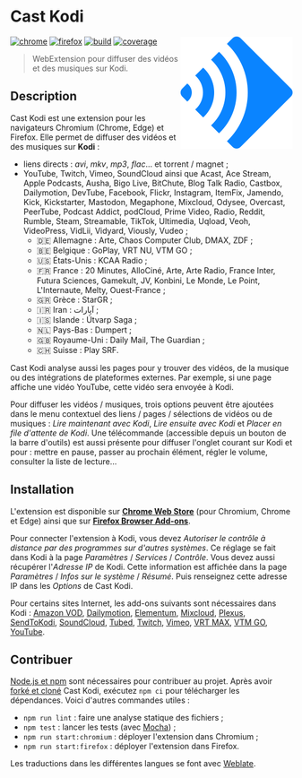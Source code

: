 # Cast Kodi

<!-- Utiliser du HTML (avec l'attribut "align" obsolète) pour faire flotter
     l'image à droite. -->
<!-- markdownlint-disable-next-line no-inline-html-->
<img src="src/img/icon.svg" align="right" alt="">

[![chrome][img-chrome]][link-chrome]
[![firefox][img-firefox]][link-firefox]
[![build][img-build]][link-build]
[![coverage][img-coverage]][link-coverage]

> WebExtension pour diffuser des vidéos et des musiques sur Kodi.

## Description

Cast Kodi est une extension pour les navigateurs Chromium (Chrome, Edge) et
Firefox. Elle permet de diffuser des vidéos et des musiques sur **Kodi** :

- liens directs : _avi_, _mkv_, _mp3_, _flac_… et torrent / magnet ;
- YouTube, Twitch, Vimeo, SoundCloud ainsi que Acast, Ace Stream, Apple
  Podcasts, Ausha, Bigo Live, BitChute, Blog Talk Radio, Castbox, Dailymotion,
  DevTube, Facebook, Flickr, Instagram, ItemFix, Jamendo, Kick, Kickstarter,
  Mastodon, Megaphone, Mixcloud, Odysee, Overcast, PeerTube, Podcast Addict,
  podCloud, Prime Video, Radio, Reddit, Rumble, Steam, Streamable, TikTok,
  Ultimedia, Uqload, Veoh, VideoPress, VidLii, Vidyard, Viously, Vudeo ;
  - 🇩🇪 Allemagne : Arte, Chaos Computer Club, DMAX, ZDF ;
  - 🇧🇪 Belgique : GoPlay, VRT NU, VTM GO ;
  - 🇺🇸 États-Unis : KCAA Radio ;
  - 🇫🇷 France : 20 Minutes, AlloCiné, Arte, Arte Radio, France Inter, Futura
    Sciences, Gamekult, JV, Konbini, Le Monde, Le Point, L'Internaute, Melty,
    Ouest-France ;
  - 🇬🇷 Grèce : StarGR ;
  - 🇮🇷 Iran : آپارات<!-- Aparat --> ;
  - 🇮🇸 Islande : Útvarp Saga ;
  - 🇳🇱 Pays-Bas : Dumpert ;
  - 🇬🇧 Royaume-Uni : Daily Mail, The Guardian ;
  - 🇨🇭 Suisse : Play SRF.

Cast Kodi analyse aussi les pages pour y trouver des vidéos, de la musique ou
des intégrations de plateformes externes. Par exemple, si une page affiche une
vidéo YouTube, cette vidéo sera envoyée à Kodi.

Pour diffuser les vidéos / musiques, trois options peuvent être ajoutées dans le
menu contextuel des liens / pages / sélections de vidéos ou de musiques : _Lire
maintenant avec Kodi_, _Lire ensuite avec Kodi_ et _Placer en file d'attente de
Kodi_. Une télécommande (accessible depuis un bouton de la barre d'outils) est
aussi présente pour diffuser l'onglet courant sur Kodi et pour : mettre en
pause, passer au prochain élément, régler le volume, consulter la liste de
lecture…

## Installation

L'extension est disponible sur [**Chrome Web Store**][link-chrome] (pour
Chromium, Chrome et Edge) ainsi que sur [**Firefox Browser
Add-ons**][link-firefox].

Pour connecter l'extension à Kodi, vous devez _Autoriser le contrôle à distance
par des programmes sur d'autres systèmes_. Ce réglage se fait dans Kodi à la
page _Paramètres_ / _Services_ / _Contrôle_. Vous devez aussi récupérer
l'_Adresse IP_ de Kodi. Cette information est affichée dans la page _Paramètres_
/ _Infos sur le système_ / _Résumé_. Puis renseignez cette adresse IP dans les
_Options_ de Cast Kodi.

Pour certains sites Internet, les add-ons suivants sont nécessaires dans
Kodi :
[Amazon VOD](https://github.com/Sandmann79/xbmc),
[Dailymotion](https://kodi.tv/addons/nexus/plugin.video.dailymotion_com/),
[Elementum](https://github.com/elgatito/plugin.video.elementum),
[Mixcloud](https://kodi.tv/addons/nexus/plugin.audio.mixcloud/),
[Plexus](https://github.com/enen92/program.plexus),
[SendToKodi](https://github.com/firsttris/plugin.video.sendtokodi),
[SoundCloud](https://kodi.tv/addons/nexus/plugin.audio.soundcloud/),
[Tubed](https://kodi.tv/addons/nexus/plugin.video.tubed/),
[Twitch](https://kodi.tv/addons/nexus/plugin.video.twitch/),
[Vimeo](https://kodi.tv/addons/nexus/plugin.video.vimeo/),
[VRT MAX](https://kodi.tv/addons/nexus/plugin.video.vrt.nu/),
[VTM GO](https://kodi.tv/addons/nexus/plugin.video.vtm.go/),
[YouTube](https://kodi.tv/addons/nexus/plugin.video.youtube/).

## Contribuer

[Node.js et
npm](https://docs.npmjs.com/downloading-and-installing-node-js-and-npm) sont
nécessaires pour contribuer au projet. Après avoir [forké et
cloné](https://docs.github.com/pull-requests/collaborating-with-pull-requests/working-with-forks/fork-a-repo)
Cast Kodi, exécutez `npm ci` pour télécharger les dépendances. Voici d'autres
commandes utiles :

- `npm run lint` : faire une analyse statique des fichiers ;
- `npm test` : lancer les tests (avec [Mocha](https://mochajs.org/)) ;
- `npm run start:chromium` : déployer l'extension dans Chromium ;
- `npm run start:firefox` : déployer l'extension dans Firefox.
<!-- Le déploiement ne fonctionne pas avec la version Snap de Firefox.
     https://github.com/mozilla/web-ext/issues/1696 -->

Les traductions dans les différentes langues se font avec
[Weblate](https://hosted.weblate.org/engage/castkodi/).

[img-chrome]: https://img.shields.io/chrome-web-store/stars/gojlijimdlgjlliggedhakpefimkedmb?label=chrome&logo=googlechrome&logoColor=whitesmoke
[img-firefox]: https://img.shields.io/amo/stars/castkodi.svg?label=firefox&logo=firefox-browser&logoColor=whitesmoke
[img-build]: https://img.shields.io/github/actions/workflow/status/regseb/castkodi/ci.yml?branch=main&logo=github&logoColor=whitesmoke
[img-coverage]: https://img.shields.io/endpoint?label=coverage&url=https%3A%2F%2Fbadge-api.stryker-mutator.io%2Fgithub.com%2Fregseb%2Fcastkodi%2Fmain
[link-chrome]: https://chromewebstore.google.com/detail/cast-kodi/gojlijimdlgjlliggedhakpefimkedmb
[link-firefox]: https://addons.mozilla.org/addon/castkodi/
[link-build]: https://github.com/regseb/castkodi/actions/workflows/ci.yml?query=branch%3Amain
[link-coverage]: https://dashboard.stryker-mutator.io/reports/github.com/regseb/castkodi/main
